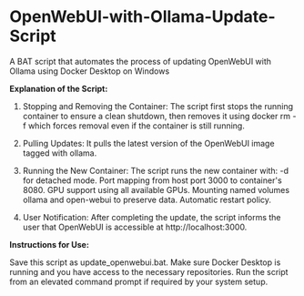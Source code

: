 # OpenWebUI-with-Ollama-Update-Script
A BAT script that automates the process of updating OpenWebUI with Ollama using Docker Desktop on Windows

**Explanation of the Script:**

1. Stopping and Removing the Container: The script first stops the running container to ensure a clean shutdown, then removes it using docker rm -f which forces removal even if the container is still running.

2. Pulling Updates: It pulls the latest version of the OpenWebUI image tagged with ollama.

3. Running the New Container: The script runs the new container with:
   -d for detached mode.
   Port mapping from host port 3000 to container's 8080.
   GPU support using all available GPUs.
   Mounting named volumes ollama and open-webui to preserve data.
   Automatic restart policy.

5. User Notification: After completing the update, the script informs the user that OpenWebUI is accessible at http://localhost:3000.

**Instructions for Use:**

Save this script as update_openwebui.bat.
Make sure Docker Desktop is running and you have access to the necessary repositories.
Run the script from an elevated command prompt if required by your system setup.

